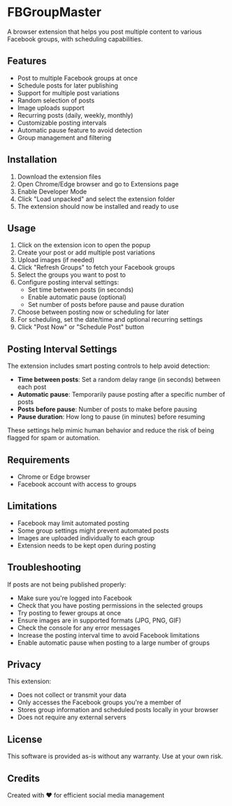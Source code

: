 # FBGroupMaster

A browser extension that helps you post multiple content to various Facebook groups, with scheduling capabilities.

## Features

- Post to multiple Facebook groups at once
- Schedule posts for later publishing
- Support for multiple post variations
- Random selection of posts
- Image uploads support
- Recurring posts (daily, weekly, monthly)
- Customizable posting intervals
- Automatic pause feature to avoid detection
- Group management and filtering

## Installation

1. Download the extension files
2. Open Chrome/Edge browser and go to Extensions page
3. Enable Developer Mode
4. Click "Load unpacked" and select the extension folder
5. The extension should now be installed and ready to use

## Usage

1. Click on the extension icon to open the popup
2. Create your post or add multiple post variations
3. Upload images (if needed)
4. Click "Refresh Groups" to fetch your Facebook groups
5. Select the groups you want to post to
6. Configure posting interval settings:
   - Set time between posts (in seconds)
   - Enable automatic pause (optional)
   - Set number of posts before pause and pause duration
7. Choose between posting now or scheduling for later
8. For scheduling, set the date/time and optional recurring settings
9. Click "Post Now" or "Schedule Post" button

## Posting Interval Settings

The extension includes smart posting controls to help avoid detection:

- **Time between posts**: Set a random delay range (in seconds) between each post
- **Automatic pause**: Temporarily pause posting after a specific number of posts
- **Posts before pause**: Number of posts to make before pausing
- **Pause duration**: How long to pause (in minutes) before resuming

These settings help mimic human behavior and reduce the risk of being flagged for spam or automation.

## Requirements

- Chrome or Edge browser
- Facebook account with access to groups

## Limitations

- Facebook may limit automated posting
- Some group settings might prevent automated posts
- Images are uploaded individually to each group
- Extension needs to be kept open during posting

## Troubleshooting

If posts are not being published properly:
- Make sure you're logged into Facebook
- Check that you have posting permissions in the selected groups
- Try posting to fewer groups at once
- Ensure images are in supported formats (JPG, PNG, GIF)
- Check the console for any error messages
- Increase the posting interval time to avoid Facebook limitations
- Enable automatic pause when posting to a large number of groups

## Privacy

This extension:
- Does not collect or transmit your data
- Only accesses the Facebook groups you're a member of
- Stores group information and scheduled posts locally in your browser
- Does not require any external servers

## License

This software is provided as-is without any warranty. Use at your own risk.

## Credits

Created with ❤️ for efficient social media management 